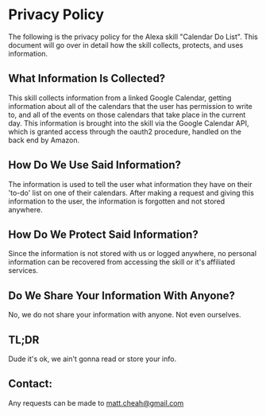 # Privacy Policy

The following is the privacy policy for the Alexa skill "Calendar Do List". 
This document will go over in detail how the skill collects, protects, and uses information.

## What Information Is Collected?

This skill collects information from a linked Google Calendar, getting information about all of the calendars that the user has permission to write to, and all of the events on those calendars that take place in the current day.
This information is brought into the skill via the Google Calendar API, which is granted access through the oauth2 procedure, handled on the back end by Amazon. 

## How Do We Use Said Information?

The information is used to tell the user what information they have on their 'to-do' list on one of their calendars. After making a request and giving this information to the user, the information is forgotten and not stored anywhere.  

## How Do We Protect Said Information?

Since the information is not stored with us or logged anywhere, no personal information can be recovered from accessing the skill or it's affiliated services.  

## Do We Share Your Information With Anyone?

No, we do not share your information with anyone. Not even ourselves. 

## TL;DR

Dude it's ok, we ain't gonna read or store your info.

## Contact:

Any requests can be made to matt.cheah@gmail.com